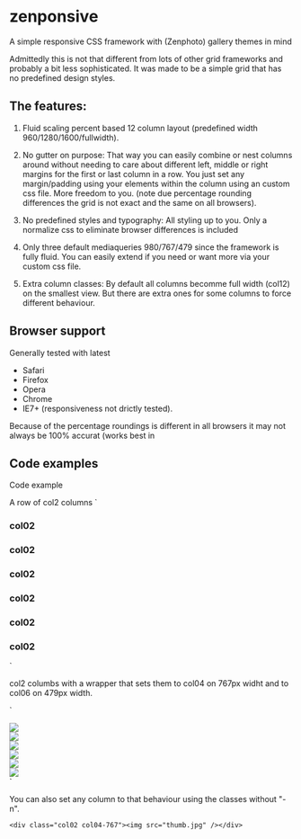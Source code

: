 zenponsive
==========

A simple responsive CSS framework with (Zenphoto) gallery themes in mind

Admittedly this is not that different from lots of other grid frameworks and probably a bit less sophisticated. 
It was made to be a simple grid that has no predefined design styles. 

The features:
-------------

1. Fluid scaling percent based 12 column layout (predefined width 960/1280/1600/fullwidth). 

2. No gutter on purpose: That way you can easily combine or nest columns around without needing to care about different left, middle or right margins for the first or last column in a row. You just set any margin/padding using your elements within the column using an custom css file. More freedom to you.
(note due percentage rounding differences the grid is not exact and the same on all browsers).

3. No predefined styles and typography: All styling up to you. Only a normalize css to eliminate browser differences is included

4. Only three default mediaqueries 980/767/479 since the framework is fully fluid. You can easily extend if you need or want more via your custom css file.

5. Extra column classes: By default all columns becomme full width (col12) on the smallest view. But there are extra ones for some columns to force different behaviour.


Browser support
----------------

Generally tested with latest 
- Safari
- Firefox
- Opera
- Chrome
- IE7+ (responsiveness not drictly tested).

Because of the percentage roundings is different in all browsers it may not always be 100% accurat (works best in

Code examples
-------------
Code example

A row of col2 columns
`
<div class="site" class="w960">
  <div class="col02"><h3>col02</h3></div>
  <div class="col02"><h3>col02</h3></div>
  <div class="col02"><h3>col02</h3></div>
  <div class="col02"><h3>col02</h3></div>
  <div class="col02"><h3>col02</h3></div>
  <div class="col02"><h3>col02</h3></div>
</div>
`

col2 columbs with a wrapper that sets them to col04 on 767px widht and to col06 on 479px width.

`
<div class="site" class="w960">
  <div class="col04-767-n col06-479-n">
    <div class="col02"><img src="thumb.jpg" /></div>
    <div class="col02"><img src="thumb.jpg" /></div>
    <div class="col02"><img src="thumb.jpg" /></div>
    <div class="col02"><img src="thumb.jpg" /></div>
    <div class="col02"><img src="thumb.jpg" /></div>
    <div class="col02"><img src="thumb.jpg" /></div>
  </div>
</div>
`

You can also set any column to that behaviour using the classes without "-n".

`<div class="col02 col04-767"><img src="thumb.jpg" /></div>`
